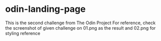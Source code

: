 # odin-landing-page

This is the second challenge from The Odin Project
For reference, check the screenshot of given challenge on 01.png as the result and 02.png for styling reference
